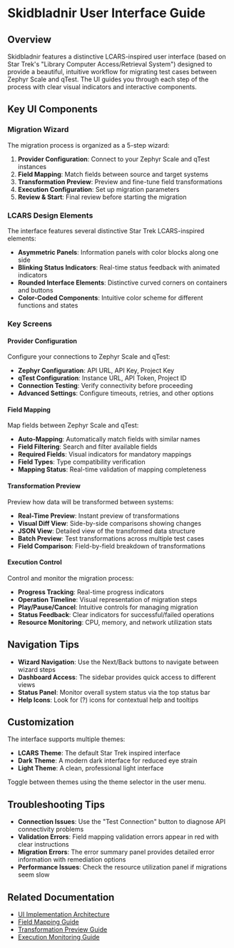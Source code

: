 # Skidbladnir User Interface Guide

## Overview

Skidbladnir features a distinctive LCARS-inspired user interface (based on Star Trek's "Library Computer Access/Retrieval System") designed to provide a beautiful, intuitive workflow for migrating test cases between Zephyr Scale and qTest. The UI guides you through each step of the process with clear visual indicators and interactive components.

## Key UI Components

### Migration Wizard

The migration process is organized as a 5-step wizard:

1. **Provider Configuration**: Connect to your Zephyr Scale and qTest instances
2. **Field Mapping**: Match fields between source and target systems
3. **Transformation Preview**: Preview and fine-tune field transformations
4. **Execution Configuration**: Set up migration parameters
5. **Review & Start**: Final review before starting the migration

### LCARS Design Elements

The interface features several distinctive Star Trek LCARS-inspired elements:

- **Asymmetric Panels**: Information panels with color blocks along one side
- **Blinking Status Indicators**: Real-time status feedback with animated indicators
- **Rounded Interface Elements**: Distinctive curved corners on containers and buttons
- **Color-Coded Components**: Intuitive color scheme for different functions and states

### Key Screens

#### Provider Configuration

Configure your connections to Zephyr Scale and qTest:

- **Zephyr Configuration**: API URL, API Key, Project Key
- **qTest Configuration**: Instance URL, API Token, Project ID
- **Connection Testing**: Verify connectivity before proceeding
- **Advanced Settings**: Configure timeouts, retries, and other options

#### Field Mapping

Map fields between Zephyr Scale and qTest:

- **Auto-Mapping**: Automatically match fields with similar names
- **Field Filtering**: Search and filter available fields
- **Required Fields**: Visual indicators for mandatory mappings
- **Field Types**: Type compatibility verification
- **Mapping Status**: Real-time validation of mapping completeness

#### Transformation Preview

Preview how data will be transformed between systems:

- **Real-Time Preview**: Instant preview of transformations
- **Visual Diff View**: Side-by-side comparisons showing changes
- **JSON View**: Detailed view of the transformed data structure
- **Batch Preview**: Test transformations across multiple test cases
- **Field Comparison**: Field-by-field breakdown of transformations

#### Execution Control

Control and monitor the migration process:

- **Progress Tracking**: Real-time progress indicators
- **Operation Timeline**: Visual representation of migration steps
- **Play/Pause/Cancel**: Intuitive controls for managing migration
- **Status Feedback**: Clear indicators for successful/failed operations
- **Resource Monitoring**: CPU, memory, and network utilization stats

## Navigation Tips

- **Wizard Navigation**: Use the Next/Back buttons to navigate between wizard steps
- **Dashboard Access**: The sidebar provides quick access to different views
- **Status Panel**: Monitor overall system status via the top status bar
- **Help Icons**: Look for (?) icons for contextual help and tooltips

## Customization

The interface supports multiple themes:

- **LCARS Theme**: The default Star Trek inspired interface
- **Dark Theme**: A modern dark interface for reduced eye strain
- **Light Theme**: A clean, professional light interface

Toggle between themes using the theme selector in the user menu.

## Troubleshooting Tips

- **Connection Issues**: Use the "Test Connection" button to diagnose API connectivity problems
- **Validation Errors**: Field mapping validation errors appear in red with clear instructions
- **Migration Errors**: The error summary panel provides detailed error information with remediation options
- **Performance Issues**: Check the resource utilization panel if migrations seem slow

## Related Documentation

- [UI Implementation Architecture](../../docs/adrs/0014-lcars-ui-implementation.md)
- [Field Mapping Guide](../user/field-mapping-guide.md)
- [Transformation Preview Guide](../user/transformation-preview-guide.md)
- [Execution Monitoring Guide](../user/execution-monitoring-guide.md)